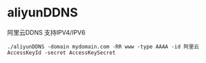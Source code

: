 # aliyunDDNS
阿里云DDNS
支持IPV4/IPV6

```
./aliyunDDNS -domain mydomain.com -RR www -type AAAA -id 阿里云AccessKeyId -secret AccessKeySecret
```

